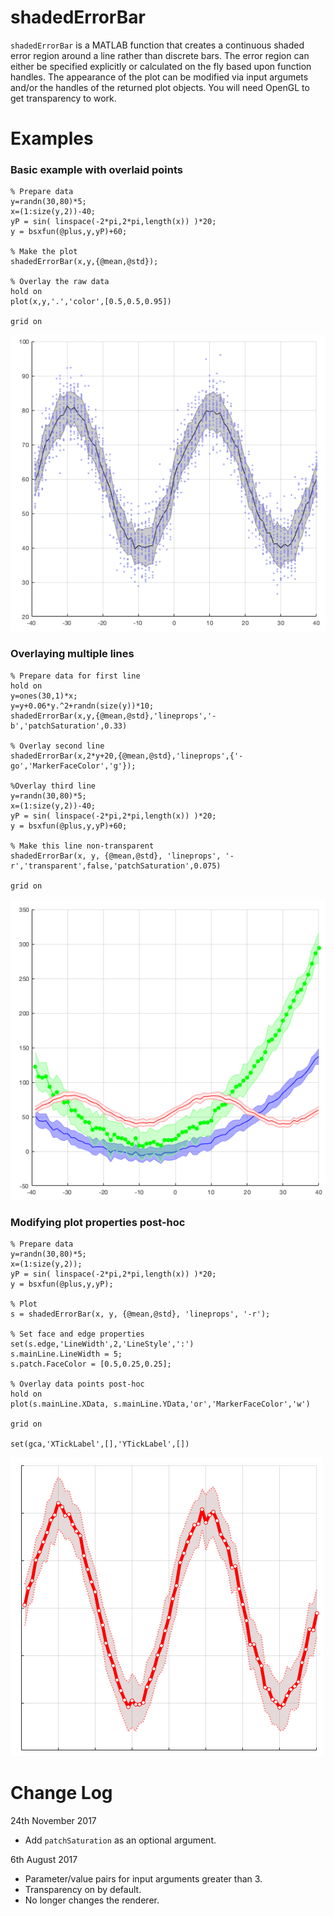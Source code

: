 # shadedErrorBar

`shadedErrorBar` is a MATLAB function that creates a continuous shaded error region around a line rather than discrete bars. 
The error region can either be specified explicitly or calculated on the fly based upon function handles. 
The appearance of the plot can be modified via input argumets and/or the handles of the returned plot objects.
You will need OpenGL to get transparency to work.



# Examples

### Basic example with overlaid points
```
% Prepare data
y=randn(30,80)*5;
x=(1:size(y,2))-40;
yP = sin( linspace(-2*pi,2*pi,length(x)) )*20;
y = bsxfun(@plus,y,yP)+60;

% Make the plot
shadedErrorBar(x,y,{@mean,@std}); 

% Overlay the raw data
hold on
plot(x,y,'.','color',[0.5,0.5,0.95])

grid on
```
![](./exampleImages/basic_with_overlay.png)




### Overlaying multiple lines
```
% Prepare data for first line
hold on
y=ones(30,1)*x; 
y=y+0.06*y.^2+randn(size(y))*10;
shadedErrorBar(x,y,{@mean,@std},'lineprops','-b','patchSaturation',0.33)

% Overlay second line
shadedErrorBar(x,2*y+20,{@mean,@std},'lineprops',{'-go','MarkerFaceColor','g'});

%Overlay third line
y=randn(30,80)*5; 
x=(1:size(y,2))-40;
yP = sin( linspace(-2*pi,2*pi,length(x)) )*20;
y = bsxfun(@plus,y,yP)+60;

% Make this line non-transparent
shadedErrorBar(x, y, {@mean,@std}, 'lineprops', '-r','transparent',false,'patchSaturation',0.075)

grid on
```
![](./exampleImages/multiple_lines.png)



### Modifying plot properties post-hoc
```
% Prepare data
y=randn(30,80)*5; 
x=(1:size(y,2));
yP = sin( linspace(-2*pi,2*pi,length(x)) )*20;
y = bsxfun(@plus,y,yP);

% Plot
s = shadedErrorBar(x, y, {@mean,@std}, 'lineprops', '-r');

% Set face and edge properties
set(s.edge,'LineWidth',2,'LineStyle',':')
s.mainLine.LineWidth = 5;
s.patch.FaceColor = [0.5,0.25,0.25];

% Overlay data points post-hoc
hold on
plot(s.mainLine.XData, s.mainLine.YData,'or','MarkerFaceColor','w')

grid on

set(gca,'XTickLabel',[],'YTickLabel',[])
```

![](./exampleImages/mod-handles.png)


# Change Log

24th November 2017
* Add `patchSaturation` as an optional argument.

6th August 2017

* Parameter/value pairs for input arguments greater than 3.
* Transparency on by default.
* No longer changes the renderer.
